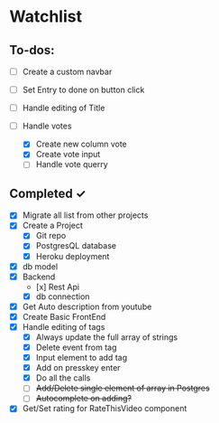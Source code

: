 # Watchlist

## To-dos:

- [ ] Create a custom navbar
- [ ] Set Entry to done on button click 

- [ ] Handle editing of Title
- [ ] Handle votes
  - [x] Create new column vote
  - [x] Create vote input
  - [ ] Handle vote querry

## Completed ✓

- [x] Migrate all list from other projects
- [x] Create a Project
  - [x] Git repo
  - [x] PostgresQL database
  - [x] Heroku deployment
- [x] db model
- [x] Backend
  - [x] Rest Api
  - [x] db connection
- [x] Get Auto description from youtube
- [x] Create Basic FrontEnd
- [x] Handle editing of tags 
  - [x] Always update the full array of strings
  - [x] Delete event from tag
  - [x] Input element to add tag  
  - [x] Add on presskey enter
  - [x] Do all the calls
  - [ ] ~~Add/Delete single element of array in Postgres~~
  - [ ] ~~Autocomplete on adding?~~
- [x] Get/Set rating for RateThisVideo component
